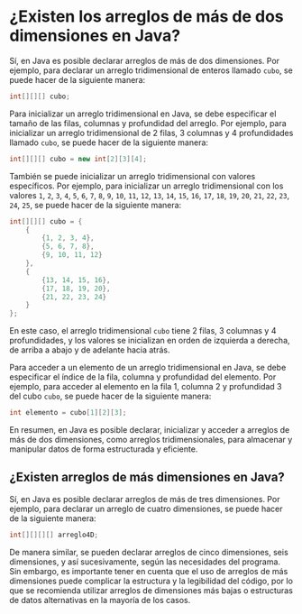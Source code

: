 # ¿Existen los arreglos de más de dos dimensiones en Java?

Sí, en Java es posible declarar arreglos de más de dos dimensiones. Por ejemplo, para declarar un arreglo tridimensional
de enteros llamado `cubo`, se puede hacer de la siguiente manera:

```java
int[][][] cubo;
```

Para inicializar un arreglo tridimensional en Java, se debe especificar el tamaño de las filas, columnas y profundidad
del arreglo. Por ejemplo, para inicializar un arreglo tridimensional de 2 filas, 3 columnas y 4 profundidades llamado
`cubo`, se puede hacer de la siguiente manera:

```java
int[][][] cubo = new int[2][3][4];
```

También se puede inicializar un arreglo tridimensional con valores específicos. Por ejemplo, para inicializar un arreglo
tridimensional con los valores `1`, `2`, `3`, `4`, `5`, `6`, `7`, `8`, `9`, `10`, `11`, `12`, `13`, `14`, `15`, `16`,
`17`, `18`, `19`, `20`, `21`, `22`, `23`, `24`, `25`, se puede hacer de la siguiente manera:

```java
int[][][] cubo = {
    {
        {1, 2, 3, 4},
        {5, 6, 7, 8},
        {9, 10, 11, 12}
    },
    {
        {13, 14, 15, 16},
        {17, 18, 19, 20},
        {21, 22, 23, 24}
    }
};
```

En este caso, el arreglo tridimensional `cubo` tiene 2 filas, 3 columnas y 4 profundidades, y los valores se inicializan
en orden de izquierda a derecha, de arriba a abajo y de adelante hacia atrás.

Para acceder a un elemento de un arreglo tridimensional en Java, se debe especificar el índice de la fila, columna y
profundidad del elemento. Por ejemplo, para acceder al elemento en la fila 1, columna 2 y profundidad 3 del cubo `cubo`,
se puede hacer de la siguiente manera:

```java
int elemento = cubo[1][2][3];
```

En resumen, en Java es posible declarar, inicializar y acceder a arreglos de más de dos dimensiones, como arreglos
tridimensionales, para almacenar y manipular datos de forma estructurada y eficiente.

## ¿Existen arreglos de más dimensiones en Java?

Sí, en Java es posible declarar arreglos de más de tres dimensiones. Por ejemplo, para declarar un arreglo de cuatro
dimensiones, se puede hacer de la siguiente manera:

```java
int[][][][] arreglo4D;
```

De manera similar, se pueden declarar arreglos de cinco dimensiones, seis dimensiones, y así sucesivamente, según las
necesidades del programa. Sin embargo, es importante tener en cuenta que el uso de arreglos de más dimensiones puede
complicar la estructura y la legibilidad del código, por lo que se recomienda utilizar arreglos de dimensiones más
bajas o estructuras de datos alternativas en la mayoría de los casos.